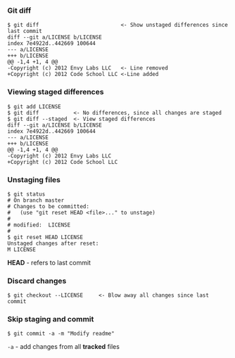 ### Git diff
```
$ git diff                          <- Show unstaged differences since last commit
diff --git a/LICENSE b/LICENSE
index 7e4922d..442669 100644
--- a/LICENSE
+++ b/LICENSE
@@ -1,4 +1, 4 @@
-Copyright (c) 2012 Envy Labs LLC   <- Line removed
+Copyright (c) 2012 Code School LLC <-Line added 
```
### Viewing staged differences
```
$ git add LICENSE
$ git diff           <- No differences, since all changes are staged
$ git diff --staged  <- View staged differences
diff --git a/LICENSE b/LICENSE
index 7e4922d..442669 100644
--- a/LICENSE
+++ b/LICENSE
@@ -1,4 +1, 4 @@
-Copyright (c) 2012 Envy Labs LLC   
+Copyright (c) 2012 Code School LLC
``` 
### Unstaging files
```
$ git status
# On branch master
# Changes to be committed:
#   (use "git reset HEAD <file>..." to unstage)
#
# modified:  LICENSE
#
$ git reset HEAD LICENSE
Unstaged changes after reset:
M LICENSE
```
**HEAD** - refers to last commit
### Discard changes
```
$ git checkout --LICENSE     <- Blow away all changes since last commit
```
### Skip staging and commit
```
$ git commit -a -m "Modify readme"
```
`-a` - add changes from all **tracked** files